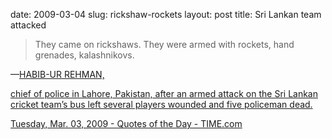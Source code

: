 date: 2009-03-04
slug: rickshaw-rockets
layout: post
title: Sri Lankan team attacked


<blockquote>They came on rickshaws. They were armed with rockets, hand grenades, kalashnikovs.</blockquote>&#8212;<a href="http://www.time.com/time/quotes/0,26174,1882731,00.html?xid=rss-quotes" target="_blank">HABIB-UR REHMAN,<br/>

chief of police in Lahore, Pakistan, after an armed attack on the Sri Lankan cricket team&#8217;s bus left several players wounded and five policeman dead.<br/>

Tuesday, Mar. 03, 2009 - Quotes of the Day - TIME.com</a>
